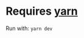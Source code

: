 
# Requires [yarn](https://classic.yarnpkg.com/lang/en/docs/install/#windows-stable)

Run with: `yarn dev`
